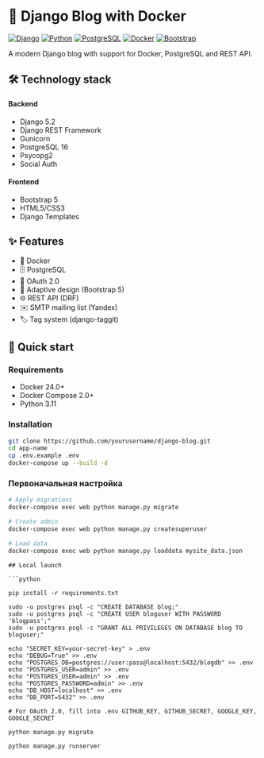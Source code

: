 # 📝 Django Blog with Docker

[![Django](https://img.shields.io/badge/Django-5.2-092E20?logo=django)](https://www.djangoproject.com/)
[![Python](https://img.shields.io/badge/Python-3.11-3776AB?logo=python)](https://python.org)
[![PostgreSQL](https://img.shields.io/badge/PostgreSQL-16-336791?logo=postgresql)](https://www.postgresql.org/)
[![Docker](https://img.shields.io/badge/Docker-24.0-2496ED?logo=docker)](https://www.docker.com/)
[![Bootstrap](https://img.shields.io/badge/Bootstrap-5-7952B3?logo=bootstrap)](https://getbootstrap.com/)

A modern Django blog with support for Docker, PostgreSQL and REST API.

## 🛠 Technology stack
#### Backend
- Django 5.2
- Django REST Framework
- Gunicorn
- PostgreSQL 16
- Psycopg2
- Social Auth

#### Frontend
- Bootstrap 5
- HTML5/CSS3
- Django Templates

## ✨ Features
- 🐳 Docker
- 🗄️ PostgreSQL 
- 🔐 OAuth 2.0
- 📱 Adaptive design (Bootstrap 5)
- 🌐 REST API (DRF)
- ✉️ SMTP mailing list (Yandex)
- 🏷️ Tag system (django-taggit)

## 🚀 Quick start

### Requirements
- Docker 24.0+
- Docker Compose 2.0+
- Python 3.11

### Installation
```bash
git clone https://github.com/yourusername/django-blog.git
cd app-name
cp .env.example .env
docker-compose up --build -d
```

### Первоначальная настройка

```bash
# Apply migrations
docker-compose exec web python manage.py migrate

# Create admin
docker-compose exec web python manage.py createsuperuser

# Load data
docker-compose exec web python manage.py loaddata mysite_data.json
```

```
## Local launch

```python

pip install -r requirements.txt

sudo -u postgres psql -c "CREATE DATABASE blog;"
sudo -u postgres psql -c "CREATE USER bloguser WITH PASSWORD 'blogpass';"
sudo -u postgres psql -c "GRANT ALL PRIVILEGES ON DATABASE blog TO bloguser;"

echo "SECRET_KEY=your-secret-key" > .env
echo "DEBUG=True" >> .env
echo "POSTGRES_DB=postgres://user:pass@localhost:5432/blogdb" >> .env
echo "POSTGRES_USER=admin" >> .env
echo "POSTGRES_USER=admin" >> .env
echo "POSTGRES_PASSWORD=admin" >> .env
echo "DB_HOST=localhost" >> .env
echo "DB_PORT=5432" >> .env

# For OAuth 2.0, fill into .env GITHUB_KEY, GITHUB_SECRET, GOOGLE_KEY, GOOGLE_SECRET 

python manage.py migrate

python manage.py runserver
```
